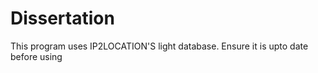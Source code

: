 # Dissertation

This program uses IP2LOCATION'S light database. Ensure it is upto date before using


